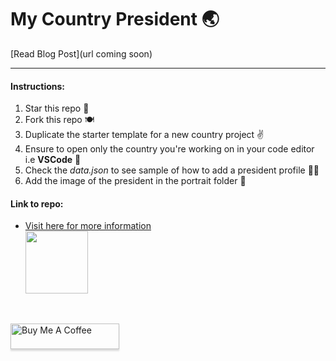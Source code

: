# My Country President 🌏

[Read Blog Post](url coming soon)

<hr />

#### Instructions:

1. Star this repo 🌟
2. Fork this repo 🍽
3. Duplicate the starter template for a new country project ✌
4. Ensure to open only the country you're working on in your code editor i.e **VSCode** 🙏
5. Check the _data.json_ to see sample of how to add a president profile 👨‍🏫
6. Add the image of the president in the portrait folder 👤


#### Link to repo:
- <a href="https://github.com/unclebay143/nigeria-presidents">Visit here for more information <br> <img src="https://user-images.githubusercontent.com/58919619/135591298-34af9d47-95a4-49c3-83db-d159a7be12cf.png" width="100" ></a>

<br>

<a href="https://www.buymeacoffee.com/unclebigbay" target="_blank"><img src="https://www.buymeacoffee.com/assets/img/custom_images/orange_img.png" alt="Buy Me A Coffee" style="height: 41px !important;width: 174px !important;box-shadow: 0px 3px 2px 0px rgba(190, 190, 190, 0.5) !important;-webkit-box-shadow: 0px 3px 2px 0px rgba(190, 190, 190, 0.5) !important;" ></a>
